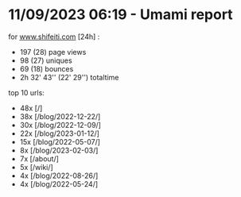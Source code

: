 # 11/09/2023 06:19 - Umami report
for www.shifeiti.com [24h] :

 - 197 (28) page views
 - 98 (27) uniques
 - 69 (18) bounces
 - 2h 32' 43'' (22' 29'') totaltime


top 10 urls:
 - 48x [/]
 - 38x [/blog/2022-12-22/]
 - 30x [/blog/2022-12-09/]
 - 22x [/blog/2023-01-12/]
 - 15x [/blog/2022-05-07/]
 - 8x [/blog/2023-02-03/]
 - 7x [/about/]
 - 5x [/wiki/]
 - 4x [/blog/2022-08-26/]
 - 4x [/blog/2022-05-24/]



